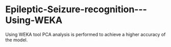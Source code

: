 # Epileptic-Seizure-recognition---Using-WEKA

Using WEKA tool PCA analysis is performed to achieve a higher accuracy of the model.
